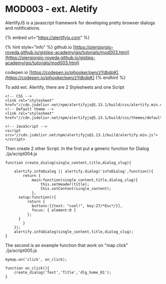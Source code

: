# MOD003 - ext. Aletify

AlertifyJS is a javascript framework for developing pretty browser dialogs and notifications.&#x20;

{% embed url="https://alertifyjs.com" %}

{% hint style="info" %}
github.io [https://piergiorgio-roveda.github.io/gistips-academy/gis/tutorials/mod003.html](https://piergiorgio-roveda.github.io/gistips-academy/gis/tutorials/mod003.html)

codepen.io [https://codepen.io/pjhooker/pen/zYdbdpK](https://codepen.io/pjhooker/pen/zYdbdpK)
{% endhint %}

To add ext. Alertify, there are 2 Stylesheets and one Script

```
<!-- CSS -->
<link rel="stylesheet" href="//cdn.jsdelivr.net/npm/alertifyjs@1.13.1/build/css/alertify.min.css"/>
<!-- Default theme -->
<link rel="stylesheet" href="//cdn.jsdelivr.net/npm/alertifyjs@1.13.1/build/css/themes/default.min.css"/>
```

```
<!-- JavaScript -->
<script src="//cdn.jsdelivr.net/npm/alertifyjs@1.13.1/build/alertify.min.js"></script>
```

Then create 2 other Script. In the first put a generic function for Dialog ./js/script004.js

```
function create_dialog(single_content,title,dialog_slug){

	alertify.infoDialog || alertify.dialog('infoDialog',function(){
		return {
			main:function(single_content,title,dialog_slug){
				this.setHeader(title);
				this.setContent(single_content);
			},
      setup:function(){
          return { 
            buttons:[{text: "cool!", key:27/*Esc*/}],
            focus: { element:0 }
          };
      }		
		}
	});
	alertify.infoDialog(single_content,title,dialog_slug);
}
```

The second is an example function that work on "map click" ./js/script005.js

```
mymap.on('click', on_click);

function on_click(){
	create_dialog('Test','Title','dlg_home_01');
}
```

